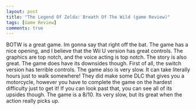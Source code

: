 ```yaml
---
layout: post
title: "The Legend Of Zelda: Breath Of The Wild (game Review)"
tags: [Game Review]
comments: true
---
```


BOTW is a great game. Im gonna say that right off the bat. The game has a nice opening, and I believe that the Wii U version has great controls. The graphics are top notch, and the voice acting is top notch. The story is also great. The game does have its downsides though. First of all, the switch version has terrible controls. The game also is very slow. It can take literally hours just to walk somewhere! They did make some DLC that gives you a motorcycle, however you have to complete the game on the hardest difficulty just to get it! If you can look past that, you can see all of its upsides though. The game is a 8/10. Its very slow, but its great when the action really picks up.

